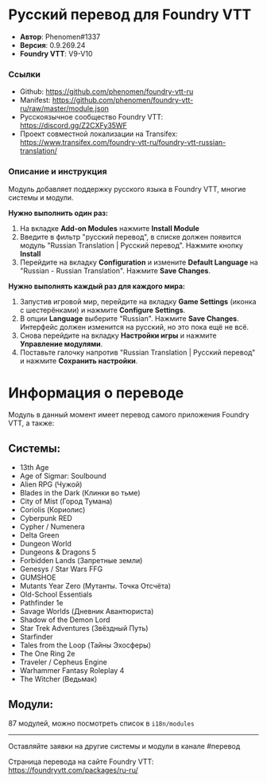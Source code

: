 # Русский перевод для Foundry VTT

* **Автор**: Phenomen#1337
* **Версия**: 0.9.269.24
* **Foundry VTT**: V9-V10

### Ссылки

* Github: https://github.com/phenomen/foundry-vtt-ru
* Manifest: https://github.com/phenomen/foundry-vtt-ru/raw/master/module.json
* Русскоязычное сообщество Foundry VTT: https://discord.gg/Z2CXFy35WF
* Проект совместной локализации на Transifex: https://www.transifex.com/foundry-vtt-ru/foundry-vtt-russian-translation/

### Описание и инструкция

Модуль добавляет поддержку русского языка в Foundry VTT, многие системы и модули.

**Нужно выполнить один раз:** 

1. На вкладке **Add-on Modules** нажмите **Install Module**
2. Введите в фильтр "русский перевод", в списке должен появится модуль "Russian Translation  | Русский перевод". Нажмите кнопку **Install**
3. Перейдите на вкладку **Configuration** и измените **Default Language** на "Russian - Russian Translation". Нажмите **Save Changes**. 

**Нужно выполнять каждый раз для каждого мира:**

1. Запустив игровой мир, перейдите на вкладку **Game Settings** (иконка с шестерёнками) и нажмите **Configure Settings**.
2. В опции **Language** выберите "Russian". Нажмите **Save Changes**. Интерфейс должен изменится на русский, но это пока ещё не всё.
3. Снова перейдите на вкладку **Настройки игры** и нажмите **Управление модулями**.
4. Поставьте галочку напротив "Russian Translation | Русский перевод" и нажмите **Сохранить настройки**.

# **Информация о переводе**

Модуль в данный момент имеет перевод самого приложения Foundry VTT, а также:

## **Системы:**

- 13th Age
- Age of Sigmar: Soulbound
- Alien RPG (Чужой)
- Blades in the Dark (Клинки во тьме)
- City of Mist (Город Тумана)
- Coriolis (Кориолис)
- Cyberpunk RED
- Cypher / Numenera
- Delta Green
- Dungeon World
- Dungeons & Dragons 5
- Forbidden Lands (Запретные земли)
- Genesys / Star Wars FFG
- GUMSHOE
- Mutants Year Zero (Мутанты. Точка Отсчёта)
- Old-School Essentials
- Pathfinder 1e
- Savage Worlds (Дневник Авантюриста)
- Shadow of the Demon Lord
- Star Trek Adventures (Звёздный Путь)
- Starfinder
- Tales from the Loop (Тайны Эхосферы)
- The One Ring 2e
- Traveler / Cepheus Engine
- Warhammer Fantasy Roleplay 4
- The Witcher (Ведьмак)

## **Модули:**

87 модулей, можно посмотреть список в `i18n/modules`

---

Оставляйте заявки на другие системы и модули в канале #перевод 

Страница перевода на сайте Foundry VTT: https://foundryvtt.com/packages/ru-ru/
